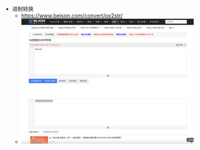 - 进制转换
    - https://www.bejson.com/convert/ox2str/
    - ![](图片/Pasted%20image%2020241025183125.png)